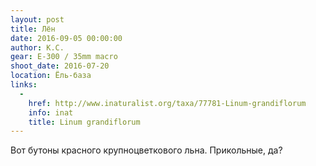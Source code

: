 ```yaml
---
layout: post
title: Лён
date: 2016-09-05 00:00:00
author: К.С.
gear: E-300 / 35mm macro
shoot_date: 2016-07-20
location: Ёль-база
links:
  -
    href: http://www.inaturalist.org/taxa/77781-Linum-grandiflorum
    info: inat
    title: Linum grandiflorum
---
```


Вот бутоны красного крупноцветкового льна. Прикольные, да?
